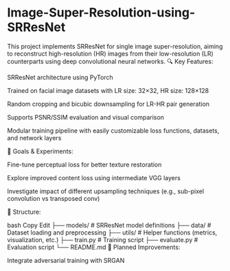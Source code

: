 # Image-Super-Resolution-using-SRResNet
This project implements SRResNet for single image super-resolution, aiming to reconstruct high-resolution (HR) images from their low-resolution (LR) counterparts using deep convolutional neural networks.
🔍 Key Features:

SRResNet architecture using PyTorch

Trained on facial image datasets with LR size: 32×32, HR size: 128×128

Random cropping and bicubic downsampling for LR-HR pair generation

Supports PSNR/SSIM evaluation and visual comparison

Modular training pipeline with easily customizable loss functions, datasets, and network layers

🧪 Goals & Experiments:

Fine-tune perceptual loss for better texture restoration

Explore improved content loss using intermediate VGG layers

Investigate impact of different upsampling techniques (e.g., sub-pixel convolution vs transposed conv)

📁 Structure:

bash
Copy
Edit
├── models/             # SRResNet model definitions
├── data/               # Dataset loading and preprocessing
├── utils/              # Helper functions (metrics, visualization, etc.)
├── train.py            # Training script
├── evaluate.py         # Evaluation script
└── README.md
🚀 Planned Improvements:

Integrate adversarial training with SRGAN

